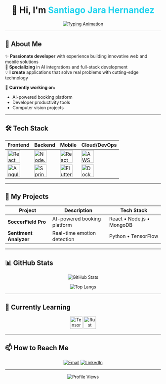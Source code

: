 # <div align="center">👋 Hi, I'm <span style="color:#22D3EE">Santiago Jara Hernandez</span></div>

<div align="center">
  
  [![Typing Animation](https://readme-typing-svg.demolab.com?font=Fira+Code&pause=1000&color=22D3EE&center=true&vCenter=true&width=500&lines=Full-Stack+Developer;AI+Integration+Specialist;Mobile+App+Developer;Clean+Code+Advocate)](https://git.io/typing-svg)

</div>

---

## 📌 About Me

✨ **Passionate developer** with experience building innovative web and mobile solutions  
🚀 **Specializing** in AI integrations and full-stack development  
💡 **I create** applications that solve real problems with cutting-edge technology  

🔭 **Currently working on:**  

- AI-powered booking platform  
- Developer productivity tools  
- Computer vision projects  

---

## 🛠 Tech Stack

<div align="center">

| **Frontend**       | **Backend**        | **Mobile**         | **Cloud/DevOps**   |
|--------------------|--------------------|--------------------|--------------------|
| <img src="https://cdn.jsdelivr.net/gh/devicons/devicon/icons/react/react-original.svg" width="40" title="React"/> | <img src="https://cdn.jsdelivr.net/gh/devicons/devicon/icons/nodejs/nodejs-original.svg" width="40" title="Node.js"/> | <img src="https://cdn.jsdelivr.net/gh/devicons/devicon/icons/react/react-original.svg" width="40" title="React Native"/> | <img src="https://cdn.jsdelivr.net/gh/devicons/devicon/icons/amazonwebservices/amazonwebservices-original.svg" width="40" title="AWS"/> |
| <img src="https://cdn.jsdelivr.net/gh/devicons/devicon/icons/angularjs/angularjs-original.svg" width="40" title="Angular"/> | <img src="https://cdn.jsdelivr.net/gh/devicons/devicon/icons/spring/spring-original.svg" width="40" title="Spring"/> | <img src="https://cdn.jsdelivr.net/gh/devicons/devicon/icons/flutter/flutter-original.svg" width="40" title="Flutter"/> | <img src="https://cdn.jsdelivr.net/gh/devicons/devicon/icons/docker/docker-original.svg" width="40" title="Docker"/> |

</div>

---

## 🚀 My Projects

| Project | Description | Tech Stack |
|---------|-------------|------------|
| **SoccerField Pro** | AI-powered booking platform | React • Node.js • MongoDB |
| **Sentiment Analyzer** | Real-time emotion detection | Python • TensorFlow |

---

## 📊 GitHub Stats

<div align="center">

![GitHub Stats](https://github-readme-stats.vercel.app/api?username=santiagojarahernandez&show_icons=true&theme=radical)

![Top Langs](https://github-readme-stats.vercel.app/api/top-langs/?username=santiagojarahernandez&layout=compact&theme=radical)

</div>

---

## 🌱 Currently Learning

<div align="center">

<img src="https://cdn.jsdelivr.net/gh/devicons/devicon/icons/tensorflow/tensorflow-original.svg" width="40" title="TensorFlow"/>
<img src="https://cdn.jsdelivr.net/gh/devicons/devicon/icons/rust/rust-plain.svg" width="40" title="Rust"/>

</div>

---

## 📫 How to Reach Me

<div align="center">

[![Email](https://img.shields.io/badge/Email-D14836?style=for-the-badge&logo=gmail&logoColor=white)](mailto:santiagojara1306@gmail.com)
[![LinkedIn](https://img.shields.io/badge/LinkedIn-0077B5?style=for-the-badge&logo=linkedin&logoColor=white)](https://linkedin.com/in/santiago-jara-hernandez)

</div>

---

<div align="center">

![Profile Views](https://komarev.com/ghpvc/?username=santiagojarahernandez&label=Profile+Views&color=blueviolet&style=flat-square)

</div>
